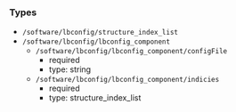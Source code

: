 ### Types

- `/software/lbconfig/structure_index_list`
- `/software/lbconfig/lbconfig_component`
    - `/software/lbconfig/lbconfig_component/configFile`
        - required
        - type: string
    - `/software/lbconfig/lbconfig_component/indicies`
        - required
        - type: structure_index_list
